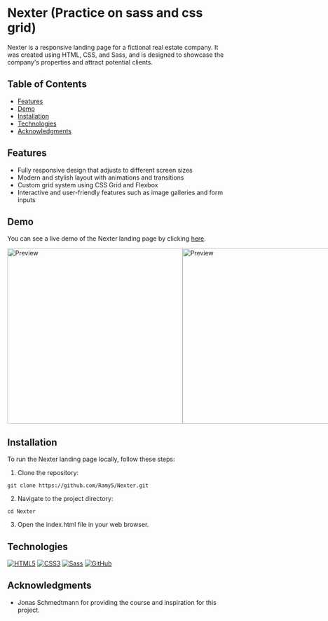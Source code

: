 # Nexter (Practice on sass and css grid)

Nexter is a responsive landing page for a fictional real estate company. It was created using HTML, CSS, and Sass, and is designed to showcase the company's properties and attract potential clients.

## Table of Contents

- [Features](#features)
- [Demo](#demo)
- [Installation](#installation)
- [Technologies](#technologies)
- [Acknowledgments](#acknowledgments)

## Features

- Fully responsive design that adjusts to different screen sizes
- Modern and stylish layout with animations and transitions
- Custom grid system using CSS Grid and Flexbox
- Interactive and user-friendly features such as image galleries and form inputs

## Demo

You can see a live demo of the Nexter landing page by clicking [here](https://nexter5.netlify.app/).
<div style="display: flex">
  <img style="width: 400px" src="https://github.com/Ramy5/Nexter/assets/74501165/44faf497-515a-4b49-8779-38e5df6f4e63" alt="Preview">
  <img style="width: 400px" src="https://github.com/Ramy5/Nexter/assets/74501165/6ccd22c2-9aac-4dc2-bfa2-3ed843e8fd77" alt="Preview">
</div>

## Installation

To run the Nexter landing page locally, follow these steps:

1. Clone the repository:

```
git clone https://github.com/Ramy5/Nexter.git
```

2. Navigate to the project directory:

```
cd Nexter
```

3. Open the index.html file in your web browser.

## Technologies

[![HTML5](https://img.shields.io/badge/HTML5-orange?style=flat-square&logo=html5&logoColor=white)](https://developer.mozilla.org/en-US/docs/Web/Guide/HTML/HTML5)
[![CSS3](https://img.shields.io/badge/CSS3-blue?style=flat-square&logo=css3&logoColor=white)](https://developer.mozilla.org/en-US/docs/Web/CSS)
[![Sass](https://img.shields.io/badge/Sass-pink?style=flat-square&logo=sass&logoColor=white)](https://sass-lang.com/)
[![GitHub](https://img.shields.io/badge/GitHub-black?style=flat-square&logo=github&logoColor=white)](https://github.com/)

## Acknowledgments

- Jonas Schmedtmann for providing the course and inspiration for this project.
